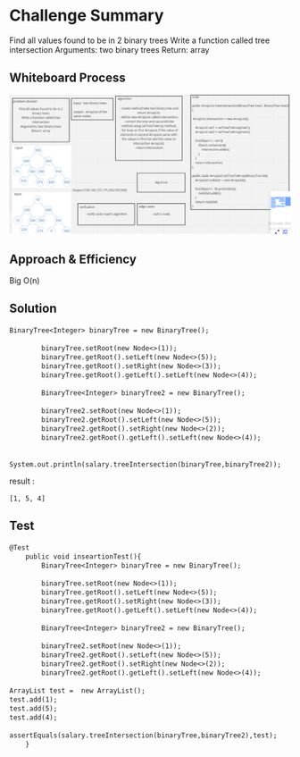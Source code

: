 # Challenge Summary
<!-- Description of the challenge -->

Find all values found to be in 2 binary trees
Write a function called tree intersection
Arguments: two binary trees
Return: array


## Whiteboard Process
<!-- Embedded whiteboard image -->
![](challenge32Edit.PNG)

## Approach & Efficiency
<!-- What approach did you take? Why? What is the Big O space/time for this approach? -->
Big O(n)


## Solution
<!-- Show how to run your code, and examples of it in action -->

```
BinaryTree<Integer> binaryTree = new BinaryTree();

        binaryTree.setRoot(new Node<>(1));
        binaryTree.getRoot().setLeft(new Node<>(5));
        binaryTree.getRoot().setRight(new Node<>(3));
        binaryTree.getRoot().getLeft().setLeft(new Node<>(4));

        BinaryTree<Integer> binaryTree2 = new BinaryTree();

        binaryTree2.setRoot(new Node<>(1));
        binaryTree2.getRoot().setLeft(new Node<>(5));
        binaryTree2.getRoot().setRight(new Node<>(2));
        binaryTree2.getRoot().getLeft().setLeft(new Node<>(4));

        System.out.println(salary.treeIntersection(binaryTree,binaryTree2));
```

result :
```
[1, 5, 4]
```

## Test

```
@Test
    public void inseartionTest(){
        BinaryTree<Integer> binaryTree = new BinaryTree();

        binaryTree.setRoot(new Node<>(1));
        binaryTree.getRoot().setLeft(new Node<>(5));
        binaryTree.getRoot().setRight(new Node<>(3));
        binaryTree.getRoot().getLeft().setLeft(new Node<>(4));

        BinaryTree<Integer> binaryTree2 = new BinaryTree();

        binaryTree2.setRoot(new Node<>(1));
        binaryTree2.getRoot().setLeft(new Node<>(5));
        binaryTree2.getRoot().setRight(new Node<>(2));
        binaryTree2.getRoot().getLeft().setLeft(new Node<>(4));

ArrayList test =  new ArrayList();
test.add(1);
test.add(5);
test.add(4);
        assertEquals(salary.treeIntersection(binaryTree,binaryTree2),test);
    }
```